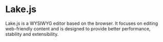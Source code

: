 # Lake.js

Lake.js is a WYSIWYG editor based on the browser. It focuses on editing web-friendly content and is designed to provide better performance, stability and extensibility.
